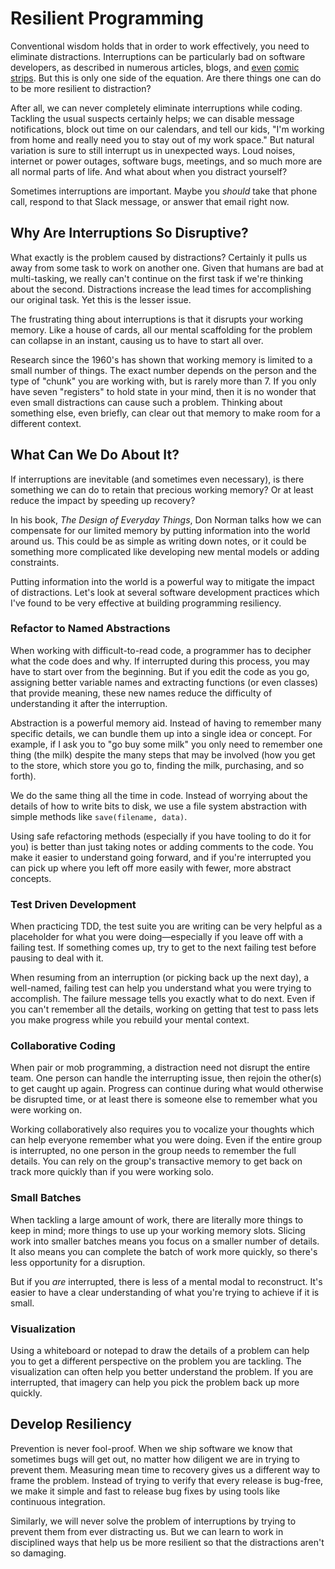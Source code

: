 # Resilient Programming
Conventional wisdom holds that in order to work effectively, you need to eliminate distractions.
Interruptions can be particularly bad on software developers, as described in numerous articles, blogs, and [even](https://heeris.id.au/2013/this-is-why-you-shouldnt-interrupt-a-programmer/) [comic](https://dilbert.com/strip/2017-01-05) [strips](http://www.commitstrip.com/en/2018/01/11/the-war-on-interruptions/).
But this is only one side of the equation.
Are there things one can do to be more resilient to distraction?

After all, we can never completely eliminate interruptions while coding.
Tackling the usual suspects certainly helps; we can disable message notifications, block out time on our calendars, and tell our kids, "I'm working from home and really need you to stay out of my work space."
But natural variation is sure to still interrupt us in unexpected ways.
Loud noises, internet or power outages, software bugs, meetings, and so much more are all normal parts of life.
And what about when you distract yourself?

Sometimes interruptions are important.
Maybe you _should_ take that phone call, respond to that Slack message, or answer that email right now.


## Why Are Interruptions So Disruptive?
What exactly is the problem caused by distractions?
Certainly it pulls us away from some task to work on another one.
Given that humans are bad at multi-tasking, we really can't continue on the first task if we're thinking about the second.
Distractions increase the lead times for accomplishing our original task.
Yet this is the lesser issue.

The frustrating thing about interruptions is that it disrupts your working memory.
Like a house of cards, all our mental scaffolding for the problem can collapse in an instant, causing us to have to start all over.

Research since the 1960's has shown that working memory is limited to a small number of things.
The exact number depends on the person and the type of "chunk" you are working with, but is rarely more than 7.
If you only have seven "registers" to hold state in your mind, then it is no wonder that even small distractions can cause such a problem.
Thinking about something else, even briefly, can clear out that memory to make room for a different context.


## What Can We Do About It?
If interruptions are inevitable (and sometimes even necessary), is there something we can do to retain that precious working memory?
Or at least reduce the impact by speeding up recovery?

In his book, _The Design of Everyday Things_, Don Norman talks how we can compensate for our limited memory by putting information into the world around us.
This could be as simple as writing down notes, or it could be something more complicated like developing new mental models or adding constraints.

Putting information into the world is a powerful way to mitigate the impact of distractions.
Let's look at several software development practices which I've found to be very effective at building programming resiliency.


### Refactor to Named Abstractions
When working with difficult-to-read code, a programmer has to decipher what the code does and why.
If interrupted during this process, you may have to start over from the beginning.
But if you edit the code as you go, assigning better variable names and extracting functions (or even classes) that provide meaning, these new names reduce the difficulty of understanding it after the interruption.

Abstraction is a powerful memory aid.
Instead of having to remember many specific details, we can bundle them up into a single idea or concept.
For example, if I ask you to "go buy some milk" you only need to remember one thing (the milk) despite the many steps that may be involved (how you get to the store, which store you go to, finding the milk, purchasing, and so forth).

We do the same thing all the time in code.
Instead of worrying about the details of how to write bits to disk, we use a file system abstraction with simple methods like `save(filename, data)`.

Using safe refactoring methods (especially if you have tooling to do it for you) is better than just taking notes or adding comments to the code.
You make it easier to understand going forward, and if you're interrupted you can pick up where you left off more easily with fewer, more abstract concepts.


### Test Driven Development
When practicing TDD, the test suite you are writing can be very helpful as a placeholder for what you were doing&mdash;especially if you leave off with a failing test. If something comes up, try to get to the next failing test before pausing to deal with it.

When resuming from an interruption (or picking back up the next day), a well-named, failing test can help you understand what you were trying to accomplish.
The failure message tells you exactly what to do next.
Even if you can't remember all the details, working on getting that test to pass lets you make progress while you rebuild your mental context.


### Collaborative Coding
When pair or mob programming, a distraction need not disrupt the entire team.
One person can handle the interrupting issue, then rejoin the other(s) to get caught up again.
Progress can continue during what would otherwise be disrupted time, or at least there is someone else to remember what you were working on.

Working collaboratively also requires you to vocalize your thoughts which can help everyone remember what you were doing.
Even if the entire group is interrupted, no one person in the group needs to remember the full details.
You can rely on the group's transactive memory to get back on track more quickly than if you were working solo.


### Small Batches
When tackling a large amount of work, there are literally more things to keep in mind; more things to use up your working memory slots.
Slicing work into smaller batches means you focus on a smaller number of details.
It also means you can complete the batch of work more quickly, so there's less opportunity for a disruption.

But if you _are_ interrupted, there is less of a mental modal to reconstruct.
It's easier to have a clear understanding of what you're trying to achieve if it is small.


### Visualization
Using a whiteboard or notepad to draw the details of a problem can help you to get a different perspective on the problem you are tackling.
The visualization can often help you better understand the problem.
If you are interrupted, that imagery can help you pick the problem back up more quickly.


## Develop Resiliency
Prevention is never fool-proof.
When we ship software we know that sometimes bugs will get out, no matter how diligent we are in trying to prevent them.
Measuring mean time to recovery gives us a different way to frame the problem.
Instead of trying to verify that every release is bug-free, we make it simple and fast to release bug fixes by using tools like continuous integration.

Similarly, we will never solve the problem of interruptions by trying to prevent them from ever distracting us.
But we can learn to work in disciplined ways that help us be more resilient so that the distractions aren't so damaging.
